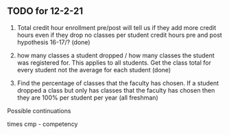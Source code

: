 ## TODO for 12-2-21

1. Total credit hour enrollment pre/post   will tell us if they add more credit hours even if they drop no classes per student credit hours pre and post
hypothesis 16-17/?  (done)

2. how many classes a student dropped / how many classes the student was registered for. This applies to all students. Get the class total for every student not the average for each student (done)

3. Find the percentage of classes that the faculty has chosen. If a student dropped a class but only has classes that the faculty has chosen then they are 100% per student per year (all freshman)

Possible continuations

times
cmp - competency